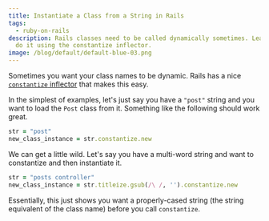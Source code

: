 ```yaml
---
title: Instantiate a Class from a String in Rails
tags:
  - ruby-on-rails
description: Rails classes need to be called dynamically sometimes. Learn how to
  do it using the constantize inflector.
image: /blog/default/default-blue-03.png
---
```


Sometimes you want your class names to be dynamic. Rails has a nice [`constantize` inflector](http://apidock.com/rails/String/constantize) that makes this easy.

In the simplest of examples, let's just say you have a `"post"` string and you want to load the `Post` class from it. Something like the following should work great.

```ruby
str = "post"
new_class_instance = str.constantize.new
```

We can get a little wild. Let's say you have a multi-word string and want to constantize and then instantiate it.

```ruby
str = "posts controller"
new_class_instance = str.titleize.gsub(/\ /, '').constantize.new
```

Essentially, this just shows you want a properly-cased string (the string equivalent of the class name) before you call `constantize`.
